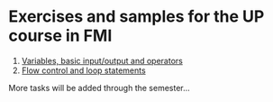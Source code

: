 # Exercises and samples for the UP course in FMI

  1. [Variables, basic input/output and operators](basic-operations.md)
  2. [Flow control and loop statements](basic-operations.md)
  
  More tasks will be added through the semester...
